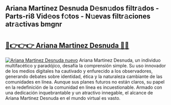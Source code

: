 ## Ariana Martinez Desnuda D𝚎sn𝚞dos filtr𝚊dos - Parts-ri8 Vid𝚎os f𝚘tos - N𝚞evas filtr𝚊ciones atr𝚊ctivas bmgnr

# <h2><a href="http://mbd7nj8.tromn.icu/?c=Ariana+Martinez+Desnuda">🔗👉👉👉 Ariana Martinez Desnuda 🔗🔗</a></h2>

[![Ariana Martinez Desnuda nuevo](https://i.imgur.com/pEAQMta.gif)](http://mbd7nj8.tromn.icu/?c=Ariana+Martinez+Desnuda)
Ariana Martinez Desnuda, un individuo multifacético y paradójico, desafía la comprensión simple. Su uso innovador de los medios digitales ha cautivado y enfurecido a los observadores, generando debates sobre identidad, ética y la naturaleza cambiante de las comunidades en línea. Aunque sus planes futuros no están claros, su papel en la redefinición de la comunidad en línea es incuestionable. Armado con una dedicación inquebrantable y un atractivo innegable, el alcance de Ariana Martinez Desnuda en el mundo virtual es vasto.
